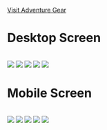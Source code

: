[Visit Adventure Gear](https://adventuregear.netlify.app/)
<br>

# Desktop Screen
<br>
<img src="assets/01.png">
<img src="assets/02.png">
<img src="assets/03.png">
<img src="assets/04.png">
<img src="assets/05.png">
<br>

# Mobile Screen
<br>
<img src="assets/06.png">
<img src="assets/07.png">
<img src="assets/08.png">
<img src="assets/09.png">
<img src="assets/10.png">
